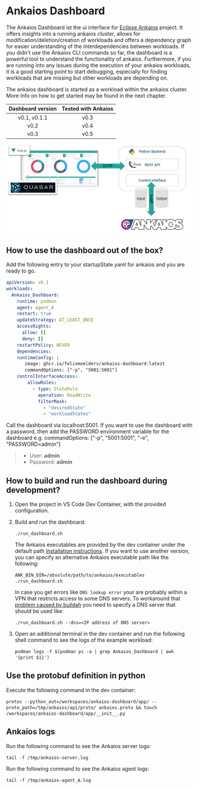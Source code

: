 # Ankaios Dashboard

The Ankaios Dashboard ist the ui interface for [Eclipse Ankaios](https://github.com/eclipse-ankaios/ankaios) project. It offers insights into a running ankaios cluster, allows for modification/deletion/creation of workloads and offers a dependency graph for easier understanding of the interdependencies between workloads. If you didn't use the Ankaios CLI commands so far, the dashboard is a powerful tool to understand the functionality of ankaios. Furthermore, if you are running into any issues during the execution of your ankaios workloads, it is a good starting point to start debugging, especially for finding workloads that are missing but other workloads are depending on.

The ankaios dashboard is started as a workload within the ankaios cluster. More Info on how to get started may be found in the next chapter.

<center>

| Dashboard version | Tested with Ankaios |
|:-----------------:|:-------------------:|
| v0.1, v0.1.1      | v0.3                |
| v0.2              | v0.4                |
| v0.3              | v0.5                |

</center>

![Architecture](/doc/Architecture.PNG)

## How to use the dashboard out of the box?

Add the following entry to your startupState.yaml for ankaios and you are ready to go.

   ```yaml
   apiVersion: v0.1
   workloads:
     Ankaios_Dashboard:
       runtime: podman
       agent: agent_A
       restart: true
       updateStrategy: AT_LEAST_ONCE
       accessRights:
         allow: []
         deny: []
       restartPolicy: NEVER 
       dependencies:
       runtimeConfig: |
          image: ghcr.io/felixmoelders/ankaios-dashboard:latest
          commandOptions: ["-p", "5001:5001"]
       controlInterfaceAccess:
           allowRules:
             - type: StateRule
               operation: ReadWrite
               filterMask:
                 - "desiredState"
                 - "workloadStates"
   ```

Call the dashboard via localhost:5001. If you want to use the dashboard with a password, then add the PASSWORD environment variable for the dashboard e.g. commandOptions: ["-p", "5001:5001", "-e", "PASSWORD=admin"]

> - User: **admin**
> - Password: **admin**
   
   

## How to build and run the dashboard during development?

1. Open the project in VS Code Dev Container, with the provided configuration.
2. Build and run the dashboard:

   ```shell
   ./run_dashboard.sh
   ```

   The Ankaios executables are provided by the dev container under the default path [Installation instructions](https://eclipse-ankaios.github.io/ankaios/main/usage/installation/). If you want to use another version, you can specify an alternative Ankaios executable path like the following:

   ```shell
   ANK_BIN_DIR=/absolute/path/to/ankaios/executables ./run_dashboard.sh
   ```

   In case you get errors like `DNS lookup error` your are probably within a VPN that restricts access to some DNS servers.
   To workaround that [problem caused by buildah](https://github.com/containers/buildah/issues/3806) you need to specify a DNS server that should be used like:

   ```shell
   ./run_dashboard.sh --dns=<IP address of DNS server>
   ```

3. Open an additional terminal in the dev container and run the following shell command to see the logs of the example workload:

   ```shell
   podman logs -f $(podman ps -a | grep Ankaios_Dashboard | awk '{print $1}')
   ```

## Use the protobuf definition in python

Execute the following command in the dev container:

   ```shell
   protoc --python_out=/workspaces/ankaios-dashboard/app/ --proto_path=/tmp/ankaios/api/proto/ ankaios.proto && touch /workspaces/ankaios-dashboard/app/__init__.py
   ```


## Ankaios logs

Run the following command to see the Ankaios server logs:

   ```shell
   tail -f /tmp/ankaios-server.log
   ```

Run the following command to see the Ankaios agent logs:

   ```shell
   tail -f /tmp/ankaios-agent_A.log
   ```
